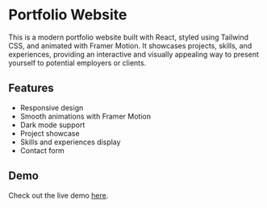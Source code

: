 # Portfolio Website

This is a modern portfolio website built with React, styled using Tailwind CSS, and animated with Framer Motion. It showcases projects, skills, and experiences, providing an interactive and visually appealing way to present yourself to potential employers or clients.

## Features

- Responsive design
- Smooth animations with Framer Motion
- Dark mode support
- Project showcase
- Skills and experiences display
- Contact form

## Demo

Check out the live demo [here](https://portfolio-delta-kohl-66.vercel.app).

